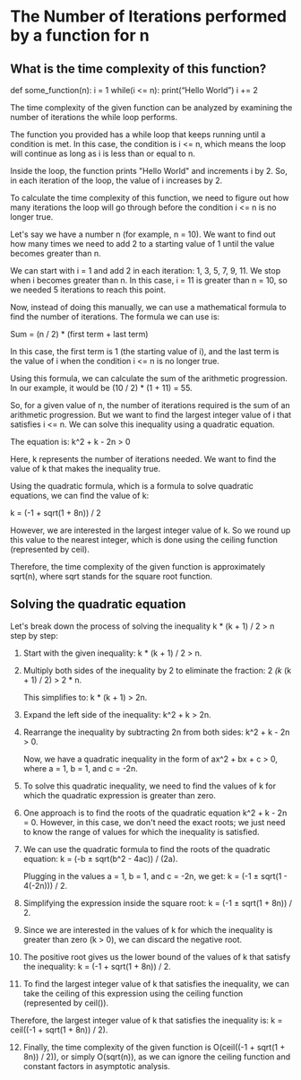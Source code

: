 # The Number of Iterations performed by a function for n

## What is the time complexity of this function?

def some_function(n):
    i = 1
    while(i <= n):
        print(“Hello World”)
        i += 2

The time complexity of the given function can be analyzed by examining the number of iterations the while loop performs.

The function you provided has a while loop that keeps running until a condition is met. In this case, the condition is i <= n, which means the loop will continue as long as i is less than or equal to n.

Inside the loop, the function prints "Hello World" and increments i by 2. So, in each iteration of the loop, the value of i increases by 2.

To calculate the time complexity of this function, we need to figure out how many iterations the loop will go through before the condition i <= n is no longer true.

Let's say we have a number n (for example, n = 10). We want to find out how many times we need to add 2 to a starting value of 1 until the value becomes greater than n.

We can start with i = 1 and add 2 in each iteration: 1, 3, 5, 7, 9, 11. We stop when i becomes greater than n. In this case, i = 11 is greater than n = 10, so we needed 5 iterations to reach this point.

Now, instead of doing this manually, we can use a mathematical formula to find the number of iterations. The formula we can use is:

Sum = (n / 2) * (first term + last term)

In this case, the first term is 1 (the starting value of i), and the last term is the value of i when the condition i <= n is no longer true.

Using this formula, we can calculate the sum of the arithmetic progression. In our example, it would be (10 / 2) * (1 + 11) = 55.

So, for a given value of n, the number of iterations required is the sum of an arithmetic progression. But we want to find the largest integer value of i that satisfies i <= n. We can solve this inequality using a quadratic equation.

The equation is: k^2 + k - 2n > 0

Here, k represents the number of iterations needed. We want to find the value of k that makes the inequality true.

Using the quadratic formula, which is a formula to solve quadratic equations, we can find the value of k:

k = (-1 + sqrt(1 + 8n)) / 2

However, we are interested in the largest integer value of k. So we round up this value to the nearest integer, which is done using the ceiling function (represented by ceil).

Therefore, the time complexity of the given function is approximately sqrt(n), where sqrt stands for the square root function.

## Solving the quadratic equation

Let's break down the process of solving the inequality k * (k + 1) / 2 > n step by step:

1. Start with the given inequality: k * (k + 1) / 2 > n.

2. Multiply both sides of the inequality by 2 to eliminate the fraction: 2 *(k* (k + 1) / 2) > 2 * n.

   This simplifies to: k * (k + 1) > 2n.

3. Expand the left side of the inequality: k^2 + k > 2n.

4. Rearrange the inequality by subtracting 2n from both sides: k^2 + k - 2n > 0.

   Now, we have a quadratic inequality in the form of ax^2 + bx + c > 0, where a = 1, b = 1, and c = -2n.

5. To solve this quadratic inequality, we need to find the values of k for which the quadratic expression is greater than zero.

6. One approach is to find the roots of the quadratic equation k^2 + k - 2n = 0. However, in this case, we don't need the exact roots; we just need to know the range of values for which the inequality is satisfied.

7. We can use the quadratic formula to find the roots of the quadratic equation: k = (-b ± sqrt(b^2 - 4ac)) / (2a).

   Plugging in the values a = 1, b = 1, and c = -2n, we get: k = (-1 ± sqrt(1 - 4(-2n))) / 2.

8. Simplifying the expression inside the square root: k = (-1 ± sqrt(1 + 8n)) / 2.

9. Since we are interested in the values of k for which the inequality is greater than zero (k > 0), we can discard the negative root.

10. The positive root gives us the lower bound of the values of k that satisfy the inequality: k = (-1 + sqrt(1 + 8n)) / 2.

11. To find the largest integer value of k that satisfies the inequality, we can take the ceiling of this expression using the ceiling function (represented by ceil()).

   Therefore, the largest integer value of k that satisfies the inequality is: k = ceil((-1 + sqrt(1 + 8n)) / 2).

12. Finally, the time complexity of the given function is O(ceil((-1 + sqrt(1 + 8n)) / 2)), or simply O(sqrt(n)), as we can ignore the ceiling function and constant factors in asymptotic analysis.
